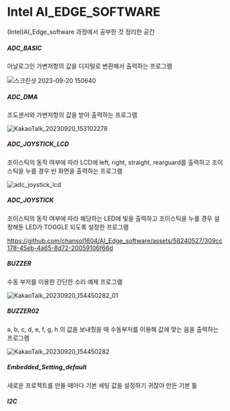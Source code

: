 # Intel AI_EDGE_SOFTWARE

(Intel)AI_Edge_software 과정에서 공부한 것 정리한 공간

##### ADC_BASIC ###########
아날로그인 가변저항의 값을 디지털로 변환해서 출력하는 프로그램

![스크린샷 2023-09-20 150640](https://github.com/chansol1604/AI_Edge_software/assets/58240527/19c65b9d-d64c-4ca3-98e8-59469cadccd9)


##### ADC_DMA #############
조도센서와 가변저항의 값을 받아 출력하는 프로그램 

![KakaoTalk_20230920_153102278](https://github.com/chansol1604/AI_Edge_software/assets/58240527/eccd2fe8-c1a6-42fb-af59-3552039fd25d)


##### ADC_JOYSTICK_LCD ####
조이스틱의 동작 여부에 따라 LCD에 left, right, straight, rearguard를 출력하고 조이스틱을 누를 경우 빈 화면을 출력하는 프로그램

![adc_joystick_lcd](https://github.com/chansol1604/AI_Edge_software/assets/58240527/f6923d28-2b59-4b53-8749-2ef179789953)


##### ADC_JOYSTICK ########
조이스틱의 동작 여부에 따라 해당하는 LED에 빛을 출력하고 조이스틱을 누를 경우 설정해둔 LED가 TOGGLE 되도록 설정한 프로그램

https://github.com/chansol1604/AI_Edge_software/assets/58240527/309cc178-45eb-4a65-8d72-20059106f66d


##### BUZZER ##############
수동 부저를 이용한 간단한 소리 예제 프로그램

![KakaoTalk_20230920_154450282_01](https://github.com/chansol1604/AI_Edge_software/assets/58240527/9986f8ff-62ce-4ccd-80ef-d2ba1a9f7bee)


##### BUZZER02 ############
a, b, c, d, e, f, g, h 의 값을 보내줬을 때 수동부저를 이용해 값에 맞는 음을 출력하는 프로그램

![KakaoTalk_20230920_154450282](https://github.com/chansol1604/AI_Edge_software/assets/58240527/fd26d91f-ee4e-4cc8-b8c4-859afcf83135)


##### Embedded_Setting_default
새로운 프로젝트를 만들 때마다 기본 세팅 값을 설정하기 귀찮아 만든 기본 틀

##### I2C ##################


